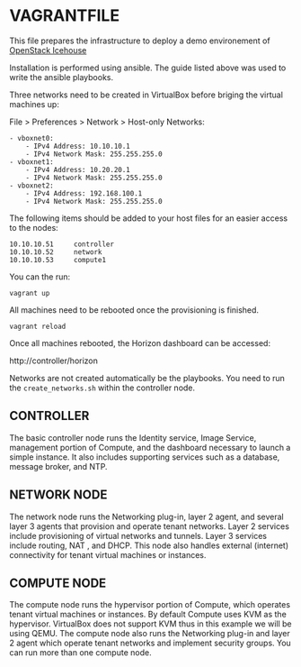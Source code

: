 
VAGRANTFILE 
===========

This file prepares the infrastructure to deploy a demo environement
of [OpenStack Icehouse](http://docs.openstack.org/icehouse/install-guide/install/apt/content/ch_overview.html)

Installation is performed using ansible. The guide listed above was
used to write the ansible playbooks.

Three networks need to be created in VirtualBox before briging the
virtual machines up:

File > Preferences > Network > Host-only Networks:
```
- vboxnet0:
	- IPv4 Address: 10.10.10.1
	- IPv4 Network Mask: 255.255.255.0
- vboxnet1:
	- IPv4 Address: 10.20.20.1
	- IPv4 Network Mask: 255.255.255.0
- vboxnet2:
	- IPv4 Address: 192.168.100.1
	- IPv4 Network Mask: 255.255.255.0
```

The following items should be added to your host files for an easier
access to the nodes:

```
10.10.10.51     controller
10.10.10.52     network
10.10.10.53     compute1
```

You can the run:

```
vagrant up
```

All machines need to be rebooted once the provisioning is finished.

```
vagrant reload
```
Once all machines rebooted, the Horizon dashboard can be accessed:

http://controller/horizon

Networks are not created automatically be the playbooks.
You need to run the ```create_networks.sh``` within the controller
node.


CONTROLLER 
----------
The basic controller node runs the Identity service, Image Service,
management portion of Compute, and the dashboard necessary to 
launch a simple instance. It also includes supporting services such
as a database, message broker, and NTP.



NETWORK NODE
------------
The network node runs the Networking plug-in, layer 2 agent, and 
several layer 3 agents that provision and operate tenant networks.
Layer 2 services include provisioning of virtual networks and 
tunnels. Layer 3 services include routing, NAT , and DHCP. This 
node also handles external (internet) connectivity for tenant 
virtual machines or instances.

COMPUTE NODE
------------
The compute node runs the hypervisor portion of Compute, which 
operates tenant virtual machines or instances. By default Compute 
uses KVM as the hypervisor. VirtualBox does not support KVM thus in
this example we will be using QEMU. The compute node also runs the 
Networking plug-in and layer 2 agent which operate tenant networks 
and implement security groups. You can run more than one compute
node.

